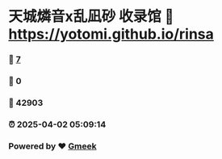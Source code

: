 # 天城燐音x乱凪砂 收录馆 :link: https://yotomi.github.io/rinsa 
### :page_facing_up: [7](https://yotomi.github.io/rinsa/tag.html) 
### :speech_balloon: 0 
### :hibiscus: 42903 
### :alarm_clock: 2025-04-02 05:09:14 
### Powered by :heart: [Gmeek](https://github.com/Meekdai/Gmeek)
